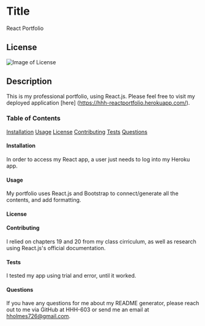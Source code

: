 # Title
React Portfolio

## License
![Image of License](https://img.shields.io/static/v1?label=License&message=&color=blueviolet)
## Description
This is my professional portfolio, using React.js. Please feel free to visit my deployed application [here] (https://hhh-reactportfolio.herokuapp.com/).

### Table of Contents
[Installation](#installation)
[Usage](#usage)
[License](#license)
[Contributing](#contributing)
[Tests](#tests)
[Questions](#questions)

#### Installation
In order to access my React app, a user just needs to log into my Heroku app.

#### Usage
My portfolio uses React.js and Bootstrap to connect/generate all the contents, and add formatting.

#### License


#### Contributing
I relied on chapters 19 and 20 from my class cirriculum, as well as research using React.js's official documentation.

#### Tests
I tested my app using trial and error, until it worked.

#### Questions
If you have any questions for me about my README generator, please reach out to me via GitHub at HHH-603 or send me an email at hholmes726@gmail.com.